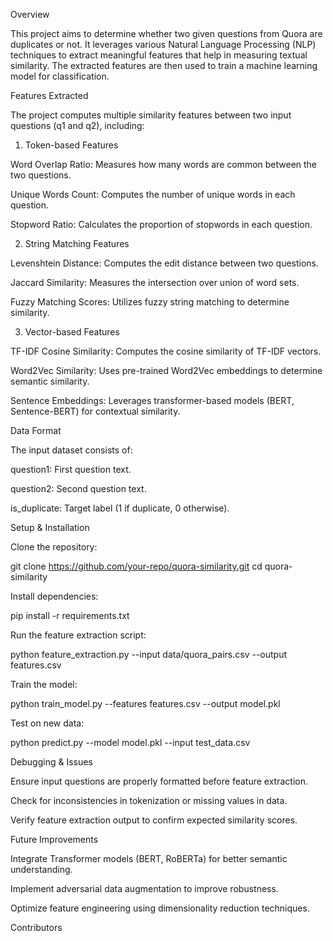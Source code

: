 Overview

This project aims to determine whether two given questions from Quora are duplicates or not. It leverages various Natural Language Processing (NLP) techniques to extract meaningful features that help in measuring textual similarity. The extracted features are then used to train a machine learning model for classification.

Features Extracted

The project computes multiple similarity features between two input questions (q1 and q2), including:

1. Token-based Features

Word Overlap Ratio: Measures how many words are common between the two questions.

Unique Words Count: Computes the number of unique words in each question.

Stopword Ratio: Calculates the proportion of stopwords in each question.

2. String Matching Features

Levenshtein Distance: Computes the edit distance between two questions.

Jaccard Similarity: Measures the intersection over union of word sets.

Fuzzy Matching Scores: Utilizes fuzzy string matching to determine similarity.

3. Vector-based Features

TF-IDF Cosine Similarity: Computes the cosine similarity of TF-IDF vectors.

Word2Vec Similarity: Uses pre-trained Word2Vec embeddings to determine semantic similarity.

Sentence Embeddings: Leverages transformer-based models (BERT, Sentence-BERT) for contextual similarity.

Data Format

The input dataset consists of:

question1: First question text.

question2: Second question text.

is_duplicate: Target label (1 if duplicate, 0 otherwise).

Setup & Installation

Clone the repository:

git clone https://github.com/your-repo/quora-similarity.git
cd quora-similarity

Install dependencies:

pip install -r requirements.txt

Run the feature extraction script:

python feature_extraction.py --input data/quora_pairs.csv --output features.csv

Train the model:

python train_model.py --features features.csv --output model.pkl

Test on new data:

python predict.py --model model.pkl --input test_data.csv

Debugging & Issues

Ensure input questions are properly formatted before feature extraction.

Check for inconsistencies in tokenization or missing values in data.

Verify feature extraction output to confirm expected similarity scores.

Future Improvements

Integrate Transformer models (BERT, RoBERTa) for better semantic understanding.

Implement adversarial data augmentation to improve robustness.

Optimize feature engineering using dimensionality reduction techniques.

Contributors
